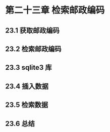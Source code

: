 # 第二十三章 检索邮政编码



## 23.1 获取邮政编码



## 23.2 检索邮政编码



## 23.3 sqlite3 库



## 23.4 插入数据



## 23.5 检索数据



## 23.6 总结